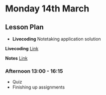 # Monday 14th March

## Lesson Plan

+ **Livecoding** Notetaking application solution

**Livecoding** [Link](https://github.com/FrancoSpeziali/react-notetakinga-app-solution-b)

**Notes** [Link](./14%20March_notes.md)

### Afternoon 13:00 - 16:15

+ Quiz
+ Finishing up assignments
